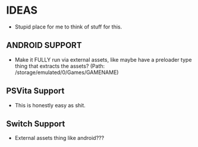 # IDEAS

* Stupid place for me to think of stuff for this.


## ANDROID SUPPORT

* Make it FULLY run via external assets, like maybe have a preloader type thing that extracts the assets? (Path: /storage/emulated/0/Games/GAMENAME)

## PSVita Support

* This is honestly easy as shit.

## Switch Support

* External assets thing like android???